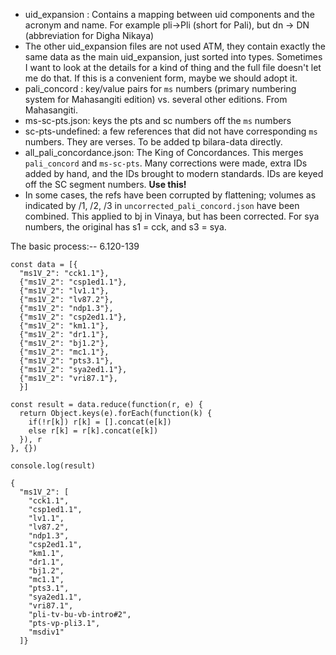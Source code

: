 - uid_expansion : Contains a mapping between uid components and the acronym and name. For example pli->Pli (short for Pali), but dn -> DN (abbreviation for Digha Nikaya)
- The other uid_expansion files are not used ATM, they contain exactly the same data as the main uid_expansion, just sorted into types. Sometimes I want to look at the details for a kind of thing and the full file doesn't let me do that. If this is a convenient form, maybe we should adopt it.
- pali_concord : key/value pairs for `ms` numbers (primary numbering system for Mahasangiti edition) vs. several other editions. From Mahasangiti.
- ms-sc-pts.json: keys the pts and sc numbers off the `ms` numbers
- sc-pts-undefined: a  few references that did not have corresponding `ms` numbers. They are verses. To be added tp bilara-data directly.
- all_pali_concordance.json: The King of Concordances. This merges `pali_concord` and `ms-sc-pts`. Many corrections were made, extra IDs added by hand, and the IDs brought to modern standards. IDs are keyed off the SC segment numbers. **Use this!**
- In some cases, the refs have been corrupted by flattening; volumes as indicated by /1, /2, /3 in `uncorrected_pali_concord.json` have been combined. This applied to bj in Vinaya, but has been corrected. For sya numbers, the original has s1 = cck, and s3 = sya. 




The basic process:--  6.120-139  
 
```
const data = [{
  "ms1V_2": "cck1.1"},
  {"ms1V_2": "csp1ed1.1"},
  {"ms1V_2": "lv1.1"},
  {"ms1V_2": "lv87.2"},
  {"ms1V_2": "ndp1.3"},
  {"ms1V_2": "csp2ed1.1"},
  {"ms1V_2": "km1.1"},
  {"ms1V_2": "dr1.1"},
  {"ms1V_2": "bj1.2"},
  {"ms1V_2": "mc1.1"},
  {"ms1V_2": "pts3.1"},
  {"ms1V_2": "sya2ed1.1"},
  {"ms1V_2": "vri87.1"},
  }]

const result = data.reduce(function(r, e) {
  return Object.keys(e).forEach(function(k) {
    if(!r[k]) r[k] = [].concat(e[k])
    else r[k] = r[k].concat(e[k])
  }), r
}, {})

console.log(result)

{
  "ms1V_2": [
    "cck1.1",
    "csp1ed1.1",
    "lv1.1",
    "lv87.2",
    "ndp1.3",
    "csp2ed1.1",
    "km1.1",
    "dr1.1",
    "bj1.2",
    "mc1.1",
    "pts3.1",
    "sya2ed1.1",
    "vri87.1",
    "pli-tv-bu-vb-intro#2",
    "pts-vp-pli3.1",
    "msdiv1"
  ]}
```
